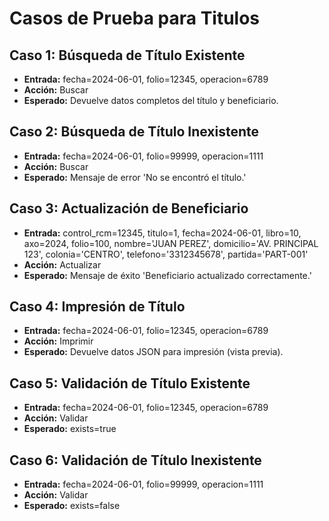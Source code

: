 # Casos de Prueba para Titulos

## Caso 1: Búsqueda de Título Existente
- **Entrada:** fecha=2024-06-01, folio=12345, operacion=6789
- **Acción:** Buscar
- **Esperado:** Devuelve datos completos del título y beneficiario.

## Caso 2: Búsqueda de Título Inexistente
- **Entrada:** fecha=2024-06-01, folio=99999, operacion=1111
- **Acción:** Buscar
- **Esperado:** Mensaje de error 'No se encontró el título.'

## Caso 3: Actualización de Beneficiario
- **Entrada:** control_rcm=12345, titulo=1, fecha=2024-06-01, libro=10, axo=2024, folio=100, nombre='JUAN PEREZ', domicilio='AV. PRINCIPAL 123', colonia='CENTRO', telefono='3312345678', partida='PART-001'
- **Acción:** Actualizar
- **Esperado:** Mensaje de éxito 'Beneficiario actualizado correctamente.'

## Caso 4: Impresión de Título
- **Entrada:** fecha=2024-06-01, folio=12345, operacion=6789
- **Acción:** Imprimir
- **Esperado:** Devuelve datos JSON para impresión (vista previa).

## Caso 5: Validación de Título Existente
- **Entrada:** fecha=2024-06-01, folio=12345, operacion=6789
- **Acción:** Validar
- **Esperado:** exists=true

## Caso 6: Validación de Título Inexistente
- **Entrada:** fecha=2024-06-01, folio=99999, operacion=1111
- **Acción:** Validar
- **Esperado:** exists=false
